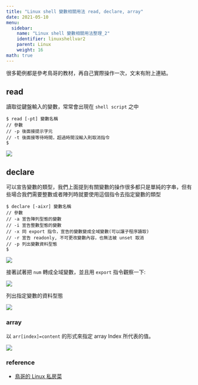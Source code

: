 ```yaml
---
title: "Linux shell 變數相關用法 read, declare, array" 
date: 2021-05-10
menu:
  sidebar:
    name: "Linux shell 變數相關用法整理_2"
    identifier: linuxshellvar2
    parent: Linux
    weight: 16
math: true
---
```


很多範例都是參考鳥哥的教材，再自己實際操作一次，文末有附上連結。

## read
讀取從鍵盤輸入的變數，常常會出現在 `shell script` 之中

```shell
$ read [-pt] 變數名稱
// 參數
// -p 後面接提示字元
// -t 後面接等待時間，超過時間沒輸入則取消指令
$ 
```

![](https://i.imgur.com/ESVYEHs.png)

## declare 
可以宣告變數的類型，我們上面提到有關變數的操作很多都只是單純的字串，但有些場合我們需要整數或者陣列時就要使用這個指令去指定變數的類型

```shell
$ declare [-aixr] 變數名稱
// 參數
// -a 宣告陣列型態的變數
// -i 宣告整數型態的變數
// -x 同 export 指令，宣告的變數變成全域變數(可以讓子程序讀取)
// -r 宣告 readonly, 不可更改變數內容，也無法被 unset 取消
// -p 列出變數資料型態
$ 
```

![](https://i.imgur.com/f9Dy2zj.png)

接著試著把 `num` 轉成全域變數，並且用 `export` 指令觀察一下:

![](https://i.imgur.com/wthrxEi.png)

列出指定變數的資料型態

![](https://i.imgur.com/Q7PFV45.png)

### array

以 `arr[index]=content` 的形式來指定 array Index 所代表的值。 

![](https://i.imgur.com/ZMIa41Y.png)


### reference

- [鳥哥的 Linux 私房菜](http://linux.vbird.org/linux_basic/0320bash.php#variable_environ)